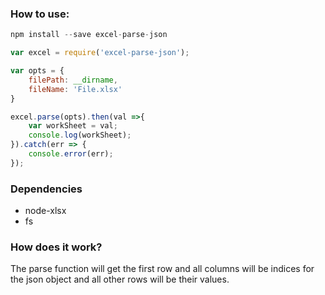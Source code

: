 ### How to use:
```javascript
npm install --save excel-parse-json
```

```javascript
var excel = require('excel-parse-json');

var opts = {
    filePath: __dirname,
    fileName: 'File.xlsx'
}

excel.parse(opts).then(val =>{
    var workSheet = val;
    console.log(workSheet);
}).catch(err => {
    console.error(err);
});
```

### Dependencies

- node-xlsx
- fs

### How does it work?
The parse function will get the first row and all columns will be indices for the json object and all other rows will be their values.